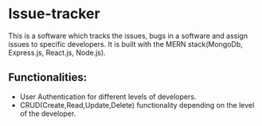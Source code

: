 # Issue-tracker

This is a software which tracks the issues, bugs in a software and assign issues to specific developers. It is built with the MERN stack(MongoDb, Express.js, React.js, Node.js). 


## Functionalities:  
- User Authentication for different levels of developers.  
- CRUD(Create,Read,Update,Delete)  functionality depending on  the level of the developer.
